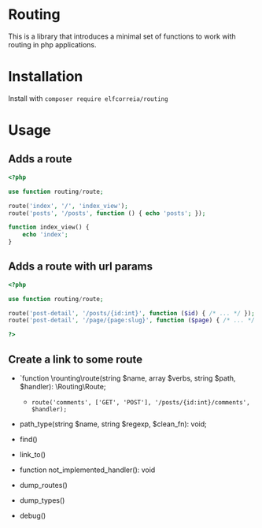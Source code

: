 # Routing

This is a library that introduces a minimal set of functions to work with routing in php applications.

# Installation

Install with `composer require elfcorreia/routing`

# Usage

## Adds a route

~~~php
<?php

use function routing/route;

route('index', '/', 'index_view');
route('posts', '/posts', function () { echo 'posts'; });

function index_view() {
    echo 'index';
}
~~~

## Adds a route with url params

~~~php
<?php 

use function routing/route;

route('post-detail', '/posts/{id:int}', function ($id) { /* ... */ });
route('post-detail', '/page/{page:slug}', function ($page) { /* ... */ });

?>
~~~
## Create a link to some route




 - `function  \rounting\route(string $name, array $verbs, string $path, $handler): \Routing\Route;
   - `route('comments', ['GET', 'POST'], '/posts/{id:int}/comments', $handler);`

 - path_type(string $name, string $regexp, $clean_fn): void;    
 - find()
 - link_to()
 - function not_implemented_handler(): void
 - dump_routes()
 - dump_types()
 - debug()